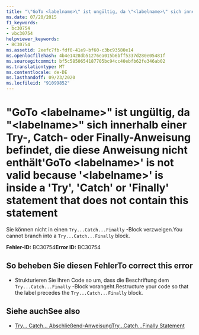 ```yaml
---
title: "\"GoTo <labelname>\" ist ungültig, da \"<labelname>\" sich innerhalb einer Try-, Catch- oder Finally-Anweisung befindet, die diese Anweisung nicht enthält"
ms.date: 07/20/2015
f1_keywords:
- bc30754
- vbc30754
helpviewer_keywords:
- BC30754
ms.assetid: 2eefc7fb-fdf0-41e9-bf60-c3bc93580e14
ms.openlocfilehash: 4b4e1428db51276ea015b6bff5337d280e05481f
ms.sourcegitcommit: bf5c5850654187705bc94cc40ebfb62fe346ab02
ms.translationtype: MT
ms.contentlocale: de-DE
ms.lasthandoff: 09/23/2020
ms.locfileid: "91099852"
---
```

# <a name="goto-labelname-is-not-valid-because-labelname-is-inside-a-try-catch-or-finally-statement-that-does-not-contain-this-statement"></a><span data-ttu-id="26e42-102">"GoTo \<labelname>" ist ungültig, da "\<labelname>" sich innerhalb einer Try-, Catch- oder Finally-Anweisung befindet, die diese Anweisung nicht enthält</span><span class="sxs-lookup"><span data-stu-id="26e42-102">'GoTo \<labelname>' is not valid because '\<labelname>' is inside a 'Try', 'Catch' or 'Finally' statement that does not contain this statement</span></span>

<span data-ttu-id="26e42-103">Sie können nicht in einen `Try...Catch...Finally` -Block verzweigen.</span><span class="sxs-lookup"><span data-stu-id="26e42-103">You cannot branch into a `Try...Catch...Finally` block.</span></span>  
  
 <span data-ttu-id="26e42-104">**Fehler-ID:** BC30754</span><span class="sxs-lookup"><span data-stu-id="26e42-104">**Error ID:** BC30754</span></span>  
  
## <a name="to-correct-this-error"></a><span data-ttu-id="26e42-105">So beheben Sie diesen Fehler</span><span class="sxs-lookup"><span data-stu-id="26e42-105">To correct this error</span></span>  
  
- <span data-ttu-id="26e42-106">Strukturieren Sie Ihren Code so um, dass die Beschriftung dem `Try...Catch...Finally` -Block vorangeht.</span><span class="sxs-lookup"><span data-stu-id="26e42-106">Restructure your code so that the label precedes the `Try...Catch...Finally` block.</span></span>  
  
## <a name="see-also"></a><span data-ttu-id="26e42-107">Siehe auch</span><span class="sxs-lookup"><span data-stu-id="26e42-107">See also</span></span>

- [<span data-ttu-id="26e42-108">Try... Catch... Abschließend-Anweisung</span><span class="sxs-lookup"><span data-stu-id="26e42-108">Try...Catch...Finally Statement</span></span>](../language-reference/statements/try-catch-finally-statement.md)
